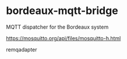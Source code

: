 bordeaux-mqtt-bridge
===============

MQTT dispatcher for the Bordeaux  system



https://mosquitto.org/api/files/mosquitto-h.html


remqadapter
